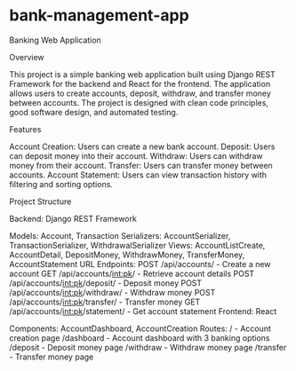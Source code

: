 # bank-management-app

Banking Web Application



Overview

This project is a simple banking web application built using Django REST Framework for the backend and React for the frontend. The application allows users to create accounts, deposit, withdraw, and transfer money between accounts. The project is designed with clean code principles, good software design, and automated testing.

Features

Account Creation: Users can create a new bank account.
Deposit: Users can deposit money into their account.
Withdraw: Users can withdraw money from their account.
Transfer: Users can transfer money between accounts.
Account Statement: Users can view transaction history with filtering and sorting options.


Project Structure

Backend: Django REST Framework

Models: Account, Transaction
Serializers: AccountSerializer, TransactionSerializer, WithdrawalSerializer
Views: AccountListCreate, AccountDetail, DepositMoney, WithdrawMoney, TransferMoney, AccountStatement
URL Endpoints:
POST /api/accounts/ - Create a new account
GET /api/accounts/<int:pk>/ - Retrieve account details
POST /api/accounts/<int:pk>/deposit/ - Deposit money
POST /api/accounts/<int:pk>/withdraw/ - Withdraw money
POST /api/accounts/<int:pk>/transfer/ - Transfer money
GET /api/accounts/<int:pk>/statement/ - Get account statement
Frontend: React

Components: AccountDashboard, AccountCreation
Routes:
/ - Account creation page
/dashboard - Account dashboard with 3 banking options
/deposit - Deposit money page
/withdraw - Withdraw money page
/transfer - Transfer money page

